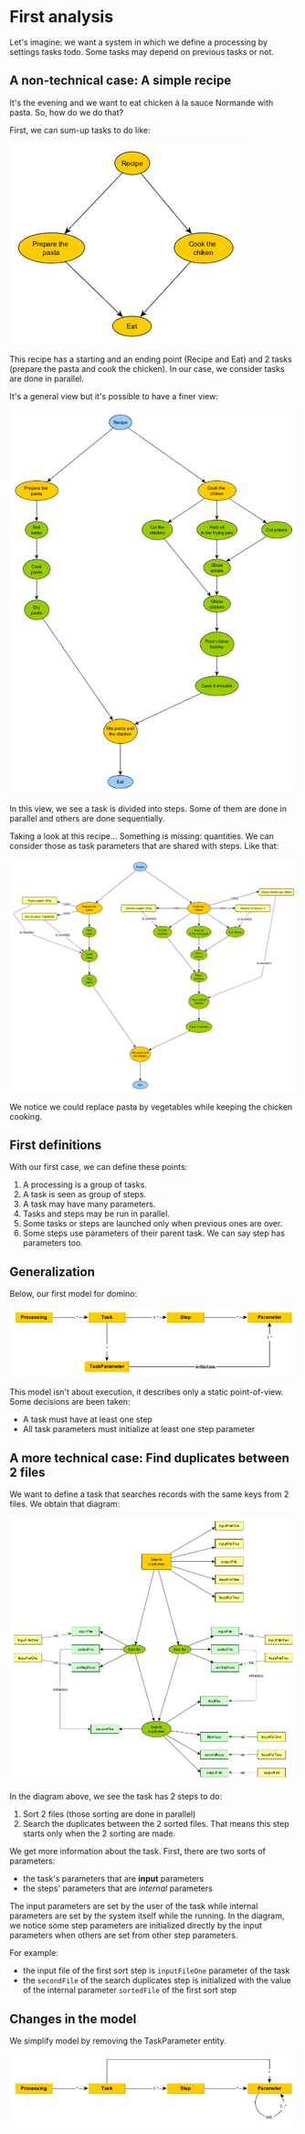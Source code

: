 # First analysis

Let's imagine: we want a system in which we define a processing by settings tasks todo. Some tasks may depend on previous tasks or not.

## A non-technical case: A simple recipe

It's the evening and we want to eat chicken à la sauce Normande with pasta. So, how do we do that?

First, we can sum-up tasks to do like:

![Simple recipe](https://raw.githubusercontent.com/chrix75/domino/master/doc/images/recipe_001.png)

This recipe has a starting and an ending point (Recipe and Eat) and 2 tasks (prepare the pasta and cook the chicken). In our case, we consider tasks are done in parallel.

It's a general view but it's possible to have a finer view:

![Simple recipe with steps](https://raw.githubusercontent.com/chrix75/domino/master/doc/images/recipe_002.png)

In this view, we see a task is divided into steps. Some of them are done in parallel and others are done sequentially.

Taking a look at this recipe... Something is missing: quantities. We can consider those as task parameters that are shared with steps. Like that:

![Simple recipe with parameters](https://raw.githubusercontent.com/chrix75/domino/master/doc/images/recipe_003.png)

We notice we could replace pasta by vegetables while keeping the chicken cooking.


## First definitions

With our first case, we can define these points:

1. A processing is a group of tasks.
2. A task is seen as group of steps.
3. A task may have many parameters.
3. Tasks and steps may be run in parallel.
4. Some tasks or steps are launched only when previous ones are over.
5. Some steps use parameters of their parent task. We can say step has parameters too.


## Generalization

Below, our first model for domino:

![1st model](https://raw.githubusercontent.com/chrix75/domino/1eb082b20d19e283fa5100076db674cfe333850f/doc/images/processing_classes.png)

This model isn't about execution, it describes only a static point-of-view. Some decisions are been taken:

* A task must have at least one step
* All task parameters must initialize at least one step parameter


## A more technical case: Find duplicates between 2 files

We want to define a task that searches records with the same keys from 2 files. We obtain that diagram:

![Duplicates processing](https://raw.githubusercontent.com/chrix75/domino/master/doc/images/duplicates.png)

In the diagram above, we see the task has 2 steps to do:

1. Sort 2 files (those sorting are done in parallel)
2. Search the duplicates between the 2 sorted files. That means this step starts only when the 2 sorting are made.

We get more information about the task. First, there are two sorts of parameters:

* the task's parameters that are **input** parameters
* the steps' parameters that are *internal* parameters

The input parameters are set by the user of the task while internal parameters are set by the system itself while the running.
In the diagram, we notice some step parameters are initialized directly by the input parameters when others are set from other step parameters.

For example: 

* the input file of the first sort step is `inputFileOne` parameter of the task
* the `secondFile` of the search duplicates step is initialized with the value of the internal parameter `sortedFile` of the first sort step



## Changes in the model

We simplify model by removing the TaskParameter entity.

![Model v2](https://raw.githubusercontent.com/chrix75/domino/master/doc/images/processing_classes_v2.png)




